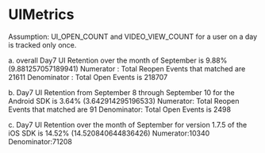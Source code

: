 # UIMetrics

Assumption: UI_OPEN_COUNT and VIDEO_VIEW_COUNT for a user on a day is tracked only once.

a. overall Day­7 UI Retention over the month of September is 9.88% (9.881257057189941)
Numerator : Total Reopen Events that matched are 21611
Denominator : Total Open Events is 218707

b. Day­7 UI Retention from September 8 through September 10 for the Android SDK is 3.64% (3.642914295196533)
Numerator: Total Reopen Events that matched are 91
Denominator: Total Open Events is 2498

c. Day­7 UI Retention over the month of September for version 1.7.5 of the iOS SDK is 14.52% (14.520840644836426)
Numerator:10340
Denominator:71208

